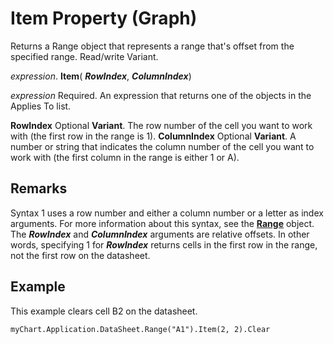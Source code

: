 
# Item Property (Graph)

Returns a Range object that represents a range that's offset from the specified range. Read/write Variant.

 _expression_. **Item**( **_RowIndex_**,  **_ColumnIndex_**)

 _expression_ Required. An expression that returns one of the objects in the Applies To list.

 **RowIndex** Optional **Variant**. The row number of the cell you want to work with (the first row in the range is 1).
 **ColumnIndex** Optional **Variant**. A number or string that indicates the column number of the cell you want to work with (the first column in the range is either 1 or A).

## Remarks

Syntax 1 uses a row number and either a column number or a letter as index arguments. For more information about this syntax, see the  **[Range](8bc4841b-72f7-34b5-a299-3357bf8f457b.md)** object. The  **_RowIndex_** and **_ColumnIndex_** arguments are relative offsets. In other words, specifying 1 for **_RowIndex_** returns cells in the first row in the range, not the first row on the datasheet.


## Example

This example clears cell B2 on the datasheet.


```
myChart.Application.DataSheet.Range("A1").Item(2, 2).Clear
```

